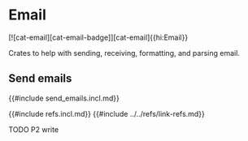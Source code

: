 # Email

[![cat-email][cat-email-badge]][cat-email]{{hi:Email}}

Crates to help with sending, receiving, formatting, and parsing email.

## Send emails

{{#include send_emails.incl.md}}

{{#include refs.incl.md}}
{{#include ../../refs/link-refs.md}}

<div class="hidden">
TODO P2 write
</div>

